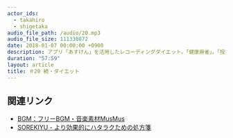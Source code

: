 ```yaml
---
actor_ids:
  - takahiro
  - shigetaka
audio_file_path: /audio/20.mp3
audio_file_size: 111330872
date: 2018-01-07 00:00:00 +0900
description: アプリ「あすけん」を活用したレコーディングダイエット。「健康麻雀」。「投資」。
duration: "57:59"
layout: article
title: ＃20 続・ダイエット
---
```


## 関連リンク

- [BGM：フリーBGM・音楽素材MusMus](http://musmus.main.jp/)
- [SOREKIYU - より効果的にハタラクための処方箋](https://sorekiyu.jp)
